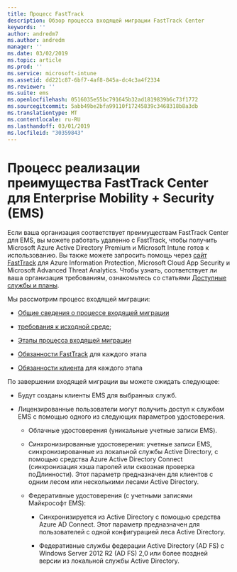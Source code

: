 ```yaml
---
title: Процесс FastTrack
description: Обзор процесса входящей миграции FastTrack Center
keywords: ''
author: andredm7
ms.author: andredm
manager: ''
ms.date: 03/02/2019
ms.topic: article
ms.prod: ''
ms.service: microsoft-intune
ms.assetid: dd221c87-6bf7-4af8-845a-dc4c3a4f2334
ms.reviewer: ''
ms.suite: ems
ms.openlocfilehash: 0516035e55bc791645b32ad1819839b6c73f1772
ms.sourcegitcommit: 5abb49be2bfa99110f17245839c3468318b8a3db
ms.translationtype: MT
ms.contentlocale: ru-RU
ms.lasthandoff: 03/01/2019
ms.locfileid: "30359843"
---
```

# <a name="fasttrack-center-benefit-process-for-enterprise-mobility--security-ems"></a>Процесс реализации преимущества FastTrack Center для Enterprise Mobility + Security (EMS)
Если ваша организация соответствует преимуществам FastTrack Center для EMS, вы можете работать удаленно с FastTrack, чтобы получить Microsoft Azure Active Directory Premium и Microsoft Intune готов к использованию. Вы также можете запросить помощь через [сайт FastTrack](https://www.microsoft.com/fasttrack/microsoft-365/ems) для Azure Information Protection, Microsoft Cloud App Security и Microsoft Advanced Threat Analytics. Чтобы узнать, соответствует ли ваша организация требованиям, ознакомьтесь со статьями [Доступные службы и планы](M365-eligible-services-and-plans.md).


Мы рассмотрим процесс входящей миграции:

-   [Общие сведения о процессе входящей миграции](EMS-fasttrack-benefit-overview.md)

-   [требования к исходной среде](EMS-source-environment-expectations.md);

-   [Этапы процесса входящей миграции](EMS-onboarding-phases.md)

-   [Обязанности FastTrack](EMS-fasttrack-responsibilities.md) для каждого этапа

-   [Обязанности клиента](EMS-your-responsibilities.md) для каждого этапа

По завершении входящей миграции вы можете ожидать следующее:

-   Будут созданы клиенты EMS для выбранных служб.

-   Лицензированные пользователи могут получить доступ к службам EMS с помощью одного из следующих параметров удостоверения.

    -   Облачные удостоверения (уникальные учетные записи EMS).

    -   Синхронизированные удостоверения: учетные записи EMS, синхронизированные из локальной службы Active Directory, с помощью средства Azure Active Directory Connect (синхронизация хэша паролей или сквозная проверка поДлинности). Этот параметр предназначен для клиентов с одним лесом или несколькими лесами Active Directory.

    -   Федеративные удостоверения (с учетными записями Майкрософт EMS):

        -   Синхронизируется из Active Directory с помощью средства Azure AD Connect. Этот параметр предназначен для пользователей с одной конфигурацией леса Active Directory.

        -   Федеративные службы федерации Active Directory (AD FS) с Windows Server 2012 R2 (AD FS) 2,0 или более поздней версии из локальной службы Active Directory.
